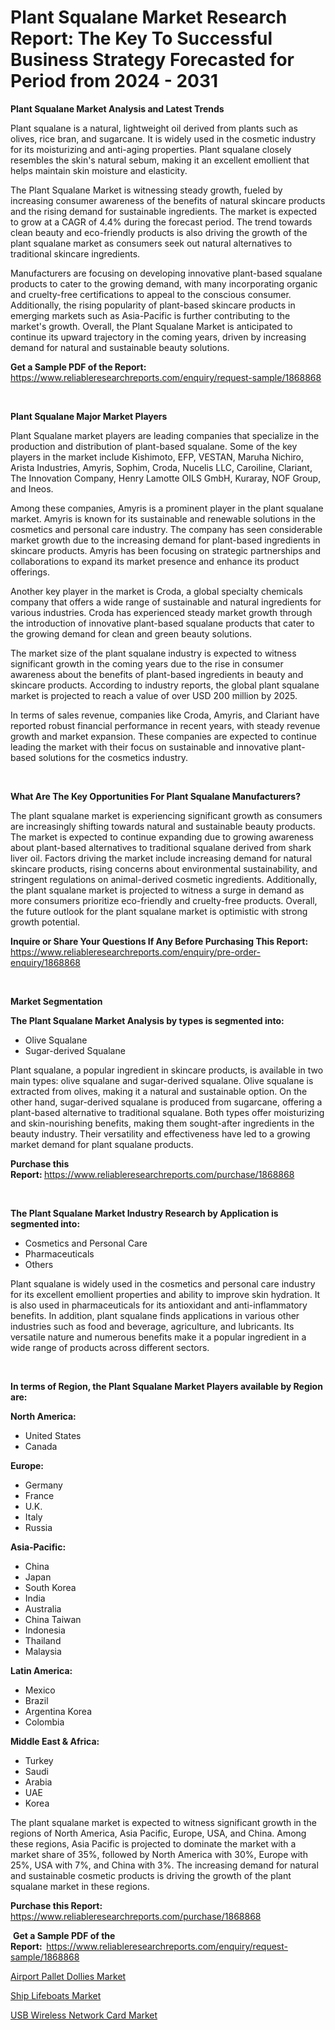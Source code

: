 <p><h1>Plant Squalane Market Research Report: The Key To Successful Business Strategy Forecasted for Period from 2024 - 2031</h1></p><p><strong>Plant Squalane Market Analysis and Latest Trends</strong></p>
<p><p>Plant squalane is a natural, lightweight oil derived from plants such as olives, rice bran, and sugarcane. It is widely used in the cosmetic industry for its moisturizing and anti-aging properties. Plant squalane closely resembles the skin's natural sebum, making it an excellent emollient that helps maintain skin moisture and elasticity.</p><p>The Plant Squalane Market is witnessing steady growth, fueled by increasing consumer awareness of the benefits of natural skincare products and the rising demand for sustainable ingredients. The market is expected to grow at a CAGR of 4.4% during the forecast period. The trend towards clean beauty and eco-friendly products is also driving the growth of the plant squalane market as consumers seek out natural alternatives to traditional skincare ingredients.</p><p>Manufacturers are focusing on developing innovative plant-based squalane products to cater to the growing demand, with many incorporating organic and cruelty-free certifications to appeal to the conscious consumer. Additionally, the rising popularity of plant-based skincare products in emerging markets such as Asia-Pacific is further contributing to the market's growth. Overall, the Plant Squalane Market is anticipated to continue its upward trajectory in the coming years, driven by increasing demand for natural and sustainable beauty solutions.</p></p>
<p><strong>Get a Sample PDF of the Report:&nbsp;</strong> <a href="https://www.reliableresearchreports.com/enquiry/request-sample/1868868">https://www.reliableresearchreports.com/enquiry/request-sample/1868868</a></p>
<p>&nbsp;</p>
<p><strong>Plant Squalane Major Market Players</strong></p>
<p><p>Plant Squalane market players are leading companies that specialize in the production and distribution of plant-based squalane. Some of the key players in the market include Kishimoto, EFP, VESTAN, Maruha Nichiro, Arista Industries, Amyris, Sophim, Croda, Nucelis LLC, Caroiline, Clariant, The Innovation Company, Henry Lamotte OILS GmbH, Kuraray, NOF Group, and Ineos.</p><p>Among these companies, Amyris is a prominent player in the plant squalane market. Amyris is known for its sustainable and renewable solutions in the cosmetics and personal care industry. The company has seen considerable market growth due to the increasing demand for plant-based ingredients in skincare products. Amyris has been focusing on strategic partnerships and collaborations to expand its market presence and enhance its product offerings.</p><p>Another key player in the market is Croda, a global specialty chemicals company that offers a wide range of sustainable and natural ingredients for various industries. Croda has experienced steady market growth through the introduction of innovative plant-based squalane products that cater to the growing demand for clean and green beauty solutions.</p><p>The market size of the plant squalane industry is expected to witness significant growth in the coming years due to the rise in consumer awareness about the benefits of plant-based ingredients in beauty and skincare products. According to industry reports, the global plant squalane market is projected to reach a value of over USD 200 million by 2025.</p><p>In terms of sales revenue, companies like Croda, Amyris, and Clariant have reported robust financial performance in recent years, with steady revenue growth and market expansion. These companies are expected to continue leading the market with their focus on sustainable and innovative plant-based solutions for the cosmetics industry.</p></p>
<p>&nbsp;</p>
<p><strong>What Are The Key Opportunities For Plant Squalane Manufacturers?</strong></p>
<p><p>The plant squalane market is experiencing significant growth as consumers are increasingly shifting towards natural and sustainable beauty products. The market is expected to continue expanding due to growing awareness about plant-based alternatives to traditional squalane derived from shark liver oil. Factors driving the market include increasing demand for natural skincare products, rising concerns about environmental sustainability, and stringent regulations on animal-derived cosmetic ingredients. Additionally, the plant squalane market is projected to witness a surge in demand as more consumers prioritize eco-friendly and cruelty-free products. Overall, the future outlook for the plant squalane market is optimistic with strong growth potential.</p></p>
<p><strong>Inquire or Share Your Questions If Any Before Purchasing This Report:</strong> <a href="https://www.reliableresearchreports.com/enquiry/pre-order-enquiry/1868868">https://www.reliableresearchreports.com/enquiry/pre-order-enquiry/1868868</a></p>
<p>&nbsp;</p>
<p><strong>Market Segmentation</strong></p>
<p><strong>The Plant Squalane Market Analysis by types is segmented into:</strong></p>
<p><ul><li>Olive Squalane</li><li>Sugar-derived Squalane</li></ul></p>
<p><p>Plant squalane, a popular ingredient in skincare products, is available in two main types: olive squalane and sugar-derived squalane. Olive squalane is extracted from olives, making it a natural and sustainable option. On the other hand, sugar-derived squalane is produced from sugarcane, offering a plant-based alternative to traditional squalane. Both types offer moisturizing and skin-nourishing benefits, making them sought-after ingredients in the beauty industry. Their versatility and effectiveness have led to a growing market demand for plant squalane products.</p></p>
<p><strong>Purchase this Report:&nbsp;</strong><a href="https://www.reliableresearchreports.com/purchase/1868868">https://www.reliableresearchreports.com/purchase/1868868</a></p>
<p>&nbsp;</p>
<p><strong>The Plant Squalane Market Industry Research by Application is segmented into:</strong></p>
<p><ul><li>Cosmetics and Personal Care</li><li>Pharmaceuticals</li><li>Others</li></ul></p>
<p><p>Plant squalane is widely used in the cosmetics and personal care industry for its excellent emollient properties and ability to improve skin hydration. It is also used in pharmaceuticals for its antioxidant and anti-inflammatory benefits. In addition, plant squalane finds applications in various other industries such as food and beverage, agriculture, and lubricants. Its versatile nature and numerous benefits make it a popular ingredient in a wide range of products across different sectors.</p></p>
<p>&nbsp;</p>
<p><strong>In terms of Region, the Plant Squalane Market Players available by Region are:</strong></p>
<p>
    <p> <strong> North America: </strong>
        <ul>
            <li>United States</li>
            <li>Canada</li>
        </ul>
        </p> 
    <p> <strong> Europe: </strong>
        <ul>
            <li>Germany</li>
            <li>France</li>
            <li>U.K.</li>
            <li>Italy</li>
            <li>Russia</li>
        </ul>
        </p> 
    <p> <strong> Asia-Pacific: </strong>
        <ul>
            <li>China</li>
            <li>Japan</li>
            <li>South Korea</li>
            <li>India</li>
            <li>Australia</li>
            <li>China Taiwan</li>
            <li>Indonesia</li>
            <li>Thailand</li>
            <li>Malaysia</li>
        </ul>
        </p> 
    <p> <strong> Latin America: </strong>
        <ul>
            <li>Mexico</li>
            <li>Brazil</li>
            <li>Argentina Korea</li>
            <li>Colombia</li>
        </ul>
        </p> 
    <p> <strong> Middle East & Africa: </strong>
        <ul>
            <li>Turkey</li>
            <li>Saudi</li>
            <li>Arabia</li>
            <li>UAE</li>
            <li>Korea</li>
        </ul>
    </p>
    </p>
<p><p>The plant squalane market is expected to witness significant growth in the regions of North America, Asia Pacific, Europe, USA, and China. Among these regions, Asia Pacific is projected to dominate the market with a market share of 35%, followed by North America with 30%, Europe with 25%, USA with 7%, and China with 3%. The increasing demand for natural and sustainable cosmetic products is driving the growth of the plant squalane market in these regions.</p></p>
<p><strong>Purchase this Report: </strong><a href="https://www.reliableresearchreports.com/purchase/1868868">https://www.reliableresearchreports.com/purchase/1868868</a></p>
<p>&nbsp;<strong>Get a Sample PDF of the Report:&nbsp;&nbsp;</strong><a href="https://www.reliableresearchreports.com/enquiry/request-sample/1868868">https://www.reliableresearchreports.com/enquiry/request-sample/1868868</a></p>
<p><strong></strong></p>
<p><p><a href="https://view.publitas.com/reportprime-1/airport-pallet-dollies-market-offers-provide-insightful-data-for-the-time-period-from-2023-to-2030-and-also-provide-analysis-based-on-application-type-and-region/">Airport Pallet Dollies Market</a></p><p><a href="https://view.publitas.com/reportprime-1/ship-lifeboats-market-research-report-forecasted-for-period-from-2023-2030-by-market-type-market-application-and-region/">Ship Lifeboats Market</a></p><p><a href="https://view.publitas.com/reportprime-1/usb-wireless-network-card-market-size-market-share-and-global-market-analysis-report-2023-2030/">USB Wireless Network Card Market</a></p></p>